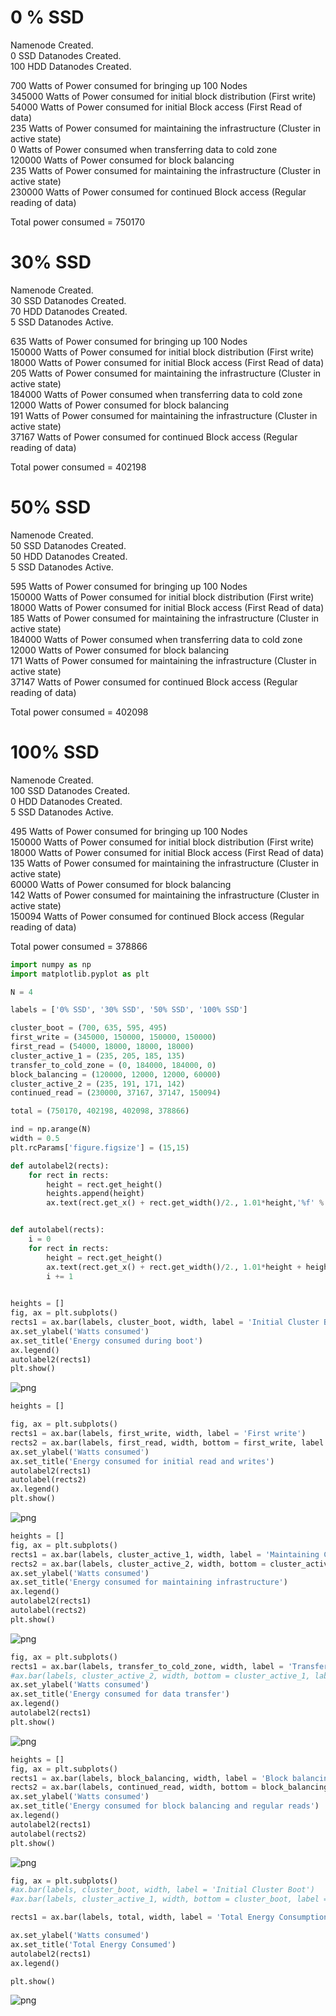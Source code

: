 0 % SSD
========
Namenode Created.  
0 SSD Datanodes Created.  
100 HDD Datanodes Created.  


700 Watts of Power consumed for bringing up 100 Nodes  
345000 Watts of Power consumed for initial block distribution (First write)  
54000 Watts of Power consumed for initial Block access (First Read of data)  
235 Watts of Power consumed for maintaining the infrastructure (Cluster in active state)  
0 Watts of Power consumed when transferring data to cold zone  
120000 Watts of Power consumed for block balancing  
235 Watts of Power consumed for maintaining the infrastructure (Cluster in active state)  
230000 Watts of Power consumed for continued Block access (Regular reading of data)  
  
  
Total power consumed = 750170  

30% SSD
=======
Namenode Created.  
30 SSD Datanodes Created.  
70 HDD Datanodes Created.  
5 SSD Datanodes Active.  
  
635 Watts of Power consumed for bringing up 100 Nodes  
150000 Watts of Power consumed for initial block distribution (First write)  
18000 Watts of Power consumed for initial Block access (First Read of data)  
205 Watts of Power consumed for maintaining the infrastructure (Cluster in active state)  
184000 Watts of Power consumed when transferring data to cold zone  
12000 Watts of Power consumed for block balancing  
191 Watts of Power consumed for maintaining the infrastructure (Cluster in active state)  
37167 Watts of Power consumed for continued Block access (Regular reading of data)  
  
  
Total power consumed = 402198  

50% SSD
========
Namenode Created.  
50 SSD Datanodes Created.  
50 HDD Datanodes Created.  
5 SSD Datanodes Active.  
  
595 Watts of Power consumed for bringing up 100 Nodes  
150000 Watts of Power consumed for initial block distribution (First write)  
18000 Watts of Power consumed for initial Block access (First Read of data)  
185 Watts of Power consumed for maintaining the infrastructure (Cluster in active state)  
184000 Watts of Power consumed when transferring data to cold zone  
12000 Watts of Power consumed for block balancing  
171 Watts of Power consumed for maintaining the infrastructure (Cluster in active state)  
37147 Watts of Power consumed for continued Block access (Regular reading of data)  
  
  
Total power consumed = 402098  

100% SSD
=========
Namenode Created.  
100 SSD Datanodes Created.  
0 HDD Datanodes Created.  
5 SSD Datanodes Active.  
  
495 Watts of Power consumed for bringing up 100 Nodes  
150000 Watts of Power consumed for initial block distribution (First write)  
18000 Watts of Power consumed for initial Block access (First Read of data)  
135 Watts of Power consumed for maintaining the infrastructure (Cluster in active state)  
60000 Watts of Power consumed for block balancing  
142 Watts of Power consumed for maintaining the infrastructure (Cluster in active state)  
150094 Watts of Power consumed for continued Block access (Regular reading of data)  
  
  
Total power consumed = 378866  


```python
import numpy as np
import matplotlib.pyplot as plt
```


```python
N = 4

labels = ['0% SSD', '30% SSD', '50% SSD', '100% SSD']

cluster_boot = (700, 635, 595, 495)
first_write = (345000, 150000, 150000, 150000)
first_read = (54000, 18000, 18000, 18000)
cluster_active_1 = (235, 205, 185, 135)
transfer_to_cold_zone = (0, 184000, 184000, 0)
block_balancing = (120000, 12000, 12000, 60000)
cluster_active_2 = (235, 191, 171, 142)
continued_read = (230000, 37167, 37147, 150094)

total = (750170, 402198, 402098, 378866)

```


```python
ind = np.arange(N)
width = 0.5
plt.rcParams['figure.figsize'] = (15,15)

def autolabel2(rects):
    for rect in rects:
        height = rect.get_height()
        heights.append(height)
        ax.text(rect.get_x() + rect.get_width()/2., 1.01*height,'%f' % int(height),ha='center', va='bottom')


def autolabel(rects):
    i = 0
    for rect in rects:
        height = rect.get_height()
        ax.text(rect.get_x() + rect.get_width()/2., 1.01*height + heights[i],'%f' % int(height),ha='center', va='bottom')
        i += 1
        
```


```python
heights = []
fig, ax = plt.subplots()
rects1 = ax.bar(labels, cluster_boot, width, label = 'Initial Cluster Boot')
ax.set_ylabel('Watts consumed')
ax.set_title('Energy consumed during boot')
ax.legend()
autolabel2(rects1)
plt.show()
```


![png](output_7_0.png)



```python
heights = []

fig, ax = plt.subplots()
rects1 = ax.bar(labels, first_write, width, label = 'First write')
rects2 = ax.bar(labels, first_read, width, bottom = first_write, label = 'First Read')
ax.set_ylabel('Watts consumed')
ax.set_title('Energy consumed for initial read and writes')
autolabel2(rects1)
autolabel(rects2)
ax.legend()
plt.show()
```


![png](output_8_0.png)



```python
heights = []
fig, ax = plt.subplots()
rects1 = ax.bar(labels, cluster_active_1, width, label = 'Maintaining Cluster before transfer')
rects2 = ax.bar(labels, cluster_active_2, width, bottom = cluster_active_1, label = 'Maintaining Cluster after transfer')
ax.set_ylabel('Watts consumed')
ax.set_title('Energy consumed for maintaining infrastructure')
ax.legend()
autolabel2(rects1)
autolabel(rects2)
plt.show()
```


![png](output_9_0.png)



```python
fig, ax = plt.subplots()
rects1 = ax.bar(labels, transfer_to_cold_zone, width, label = 'Transferring cold data to cold zone')
#ax.bar(labels, cluster_active_2, width, bottom = cluster_active_1, label = 'Maintaining Cluster after transfer')
ax.set_ylabel('Watts consumed')
ax.set_title('Energy consumed for data transfer')
ax.legend()
autolabel2(rects1)
plt.show()
```


![png](output_10_0.png)



```python
heights = []
fig, ax = plt.subplots()
rects1 = ax.bar(labels, block_balancing, width, label = 'Block balancing')
rects2 = ax.bar(labels, continued_read, width, bottom = block_balancing, label = 'Continued read of data')
ax.set_ylabel('Watts consumed')
ax.set_title('Energy consumed for block balancing and regular reads')
ax.legend()
autolabel2(rects1)
autolabel(rects2)
plt.show()
```


![png](output_11_0.png)



```python
fig, ax = plt.subplots()
#ax.bar(labels, cluster_boot, width, label = 'Initial Cluster Boot')
#ax.bar(labels, cluster_active_1, width, bottom = cluster_boot, label = 'Cluster Active')

rects1 = ax.bar(labels, total, width, label = 'Total Energy Consumption')

ax.set_ylabel('Watts consumed')
ax.set_title('Total Energy Consumed')
autolabel2(rects1)
ax.legend()

plt.show()
```


![png](output_12_0.png)
